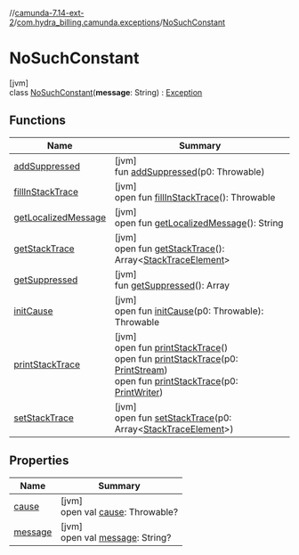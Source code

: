 //[camunda-7.14-ext-2](../../../index.md)/[com.hydra_billing.camunda.exceptions](../index.md)/[NoSuchConstant](index.md)

# NoSuchConstant

[jvm]\
class [NoSuchConstant](index.md)(**message**: String) : [Exception](https://docs.oracle.com/javase/8/docs/api/java/lang/Exception.html)

## Functions

| Name | Summary |
|---|---|
| [addSuppressed](../-imprint-response-exception/index.md#282858770%2FFunctions%2F1949605733) | [jvm]<br>fun [addSuppressed](../-imprint-response-exception/index.md#282858770%2FFunctions%2F1949605733)(p0: Throwable) |
| [fillInStackTrace](../-imprint-response-exception/index.md#-1102069925%2FFunctions%2F1949605733) | [jvm]<br>open fun [fillInStackTrace](../-imprint-response-exception/index.md#-1102069925%2FFunctions%2F1949605733)(): Throwable |
| [getLocalizedMessage](../-imprint-response-exception/index.md#1043865560%2FFunctions%2F1949605733) | [jvm]<br>open fun [getLocalizedMessage](../-imprint-response-exception/index.md#1043865560%2FFunctions%2F1949605733)(): String |
| [getStackTrace](../-imprint-response-exception/index.md#2050903719%2FFunctions%2F1949605733) | [jvm]<br>open fun [getStackTrace](../-imprint-response-exception/index.md#2050903719%2FFunctions%2F1949605733)(): Array<[StackTraceElement](https://docs.oracle.com/javase/8/docs/api/java/lang/StackTraceElement.html)> |
| [getSuppressed](../-imprint-response-exception/index.md#672492560%2FFunctions%2F1949605733) | [jvm]<br>fun [getSuppressed](../-imprint-response-exception/index.md#672492560%2FFunctions%2F1949605733)(): Array<Throwable> |
| [initCause](../-imprint-response-exception/index.md#-418225042%2FFunctions%2F1949605733) | [jvm]<br>open fun [initCause](../-imprint-response-exception/index.md#-418225042%2FFunctions%2F1949605733)(p0: Throwable): Throwable |
| [printStackTrace](../-imprint-response-exception/index.md#-1769529168%2FFunctions%2F1949605733) | [jvm]<br>open fun [printStackTrace](../-imprint-response-exception/index.md#-1769529168%2FFunctions%2F1949605733)()<br>open fun [printStackTrace](../-imprint-response-exception/index.md#1841853697%2FFunctions%2F1949605733)(p0: [PrintStream](https://docs.oracle.com/javase/8/docs/api/java/io/PrintStream.html))<br>open fun [printStackTrace](../-imprint-response-exception/index.md#1175535278%2FFunctions%2F1949605733)(p0: [PrintWriter](https://docs.oracle.com/javase/8/docs/api/java/io/PrintWriter.html)) |
| [setStackTrace](../-imprint-response-exception/index.md#2135801318%2FFunctions%2F1949605733) | [jvm]<br>open fun [setStackTrace](../-imprint-response-exception/index.md#2135801318%2FFunctions%2F1949605733)(p0: Array<[StackTraceElement](https://docs.oracle.com/javase/8/docs/api/java/lang/StackTraceElement.html)>) |

## Properties

| Name | Summary |
|---|---|
| [cause](index.md#139673618%2FProperties%2F1949605733) | [jvm]<br>open val [cause](index.md#139673618%2FProperties%2F1949605733): Throwable? |
| [message](index.md#52507316%2FProperties%2F1949605733) | [jvm]<br>open val [message](index.md#52507316%2FProperties%2F1949605733): String? |

